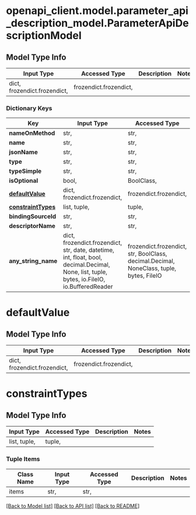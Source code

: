 # openapi_client.model.parameter_api_description_model.ParameterApiDescriptionModel

## Model Type Info
Input Type | Accessed Type | Description | Notes
------------ | ------------- | ------------- | -------------
dict, frozendict.frozendict,  | frozendict.frozendict,  |  | 

### Dictionary Keys
Key | Input Type | Accessed Type | Description | Notes
------------ | ------------- | ------------- | ------------- | -------------
**nameOnMethod** | str,  | str,  |  | [optional] 
**name** | str,  | str,  |  | [optional] 
**jsonName** | str,  | str,  |  | [optional] 
**type** | str,  | str,  |  | [optional] 
**typeSimple** | str,  | str,  |  | [optional] 
**isOptional** | bool,  | BoolClass,  |  | [optional] 
**[defaultValue](#defaultValue)** | dict, frozendict.frozendict,  | frozendict.frozendict,  |  | [optional] 
**[constraintTypes](#constraintTypes)** | list, tuple,  | tuple,  |  | [optional] 
**bindingSourceId** | str,  | str,  |  | [optional] 
**descriptorName** | str,  | str,  |  | [optional] 
**any_string_name** | dict, frozendict.frozendict, str, date, datetime, int, float, bool, decimal.Decimal, None, list, tuple, bytes, io.FileIO, io.BufferedReader | frozendict.frozendict, str, BoolClass, decimal.Decimal, NoneClass, tuple, bytes, FileIO | any string name can be used but the value must be the correct type | [optional]

# defaultValue

## Model Type Info
Input Type | Accessed Type | Description | Notes
------------ | ------------- | ------------- | -------------
dict, frozendict.frozendict,  | frozendict.frozendict,  |  | 

# constraintTypes

## Model Type Info
Input Type | Accessed Type | Description | Notes
------------ | ------------- | ------------- | -------------
list, tuple,  | tuple,  |  | 

### Tuple Items
Class Name | Input Type | Accessed Type | Description | Notes
------------- | ------------- | ------------- | ------------- | -------------
items | str,  | str,  |  | 

[[Back to Model list]](../../README.md#documentation-for-models) [[Back to API list]](../../README.md#documentation-for-api-endpoints) [[Back to README]](../../README.md)

